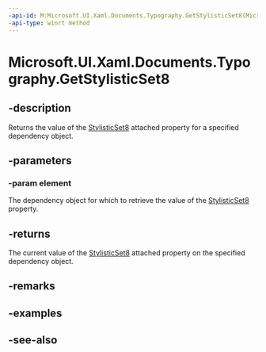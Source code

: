 ```yaml
---
-api-id: M:Microsoft.UI.Xaml.Documents.Typography.GetStylisticSet8(Microsoft.UI.Xaml.DependencyObject)
-api-type: winrt method
---
```


<!-- Method syntax
public bool GetStylisticSet8(Windows.UI.Xaml.DependencyObject element)
-->

# Microsoft.UI.Xaml.Documents.Typography.GetStylisticSet8

## -description
Returns the value of the [StylisticSet8](/uwp/api/microsoft.ui.xaml.documents.typography#xaml-attached-properties) attached property for a specified dependency object.

## -parameters
### -param element
The dependency object for which to retrieve the value of the [StylisticSet8](/uwp/api/microsoft.ui.xaml.documents.typography#xaml-attached-properties) property.

## -returns
The current value of the [StylisticSet8](/uwp/api/microsoft.ui.xaml.documents.typography#xaml-attached-properties) attached property on the specified dependency object.

## -remarks

## -examples

## -see-also
